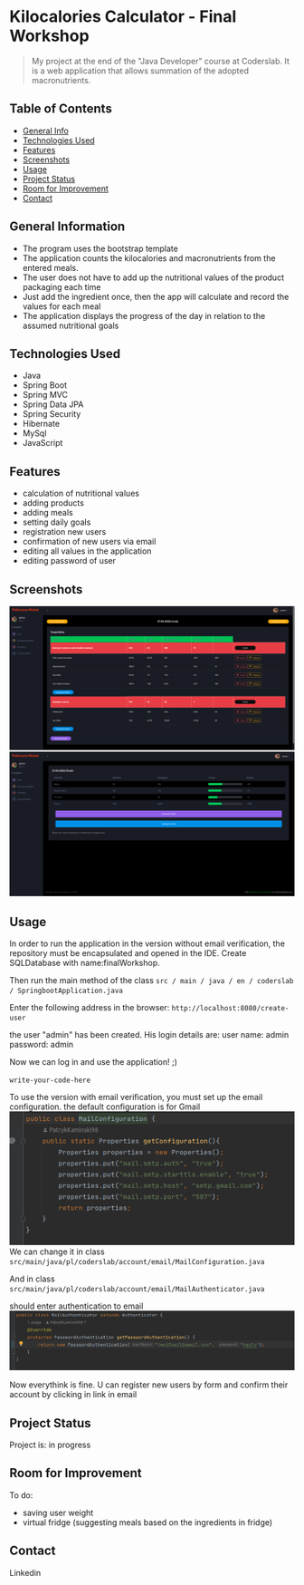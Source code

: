 # Kilocalories Calculator - Final Workshop
> My project at the end of the "Java Developer" course at Coderslab. It is a web application that allows summation of the adopted macronutrients.
## Table of Contents
* [General Info](#general-information)
* [Technologies Used](#technologies-used)
* [Features](#features)
* [Screenshots](#screenshots)
* [Usage](#usage)
* [Project Status](#project-status)
* [Room for Improvement](#room-for-improvement)
* [Contact](#contact)


## General Information
- The program uses the bootstrap template
- The application counts the kilocalories and macronutrients from the entered meals.
- The user does not have to add up the nutritional values ​​of the product packaging each time
- Just add the ingredient once, then the app will calculate and record the values ​​for each meal
- The application displays the progress of the day in relation to the assumed nutritional goals

## Technologies Used
- Java
- Spring Boot
- Spring MVC
- Spring Data JPA
- Spring Security
- Hibernate
- MySql
- JavaScript


## Features
- calculation of nutritional values
- adding products
- adding meals
- setting daily goals
- registration new users
- confirmation of new users via email
- editing all values ​​in the application
- editing password of user

## Screenshots
![Example screenshot](./img/foodTable.png)
![Example screenshot](./img/userGoals.png)

## Usage
In order to run the application in the version without email verification, the repository must be encapsulated and opened in the IDE.
Create SQLDatabase with name:finalWorkshop.

Then run the main method of the class
`src / main / java / en / coderslab / SpringbootApplication.java`

Enter the following address in the browser: `http://localhost:8080/create-user`

the user "admin" has been created. His login details are:
user name: admin
password: admin

Now we can log in and use the application! ;)


`write-your-code-here`

To use the version with email verification, you must set up the email configuration.
the default configuration is for Gmail
![Example screenshot](./img/mailConfiguration.png)
We can change it in class
`src/main/java/pl/coderslab/account/email/MailConfiguration.java`

And in class
`src/main/java/pl/coderslab/account/email/MailAuthenticator.java`

should enter authentication to email
![Example screenshot](./img/mailAuthentication.png)

Now everythink is fine. U can register new users by form and confirm their account by clicking in link in email


## Project Status
Project is: in progress


## Room for Improvement
To do:
- saving user weight
- virtual fridge (suggesting meals based on the ingredients in fridge)

## Contact
Linkedin

